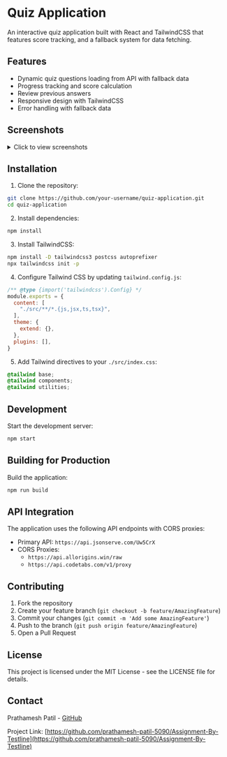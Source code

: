 # Quiz Application

An interactive quiz application built with React and TailwindCSS that features score tracking, and a fallback system for data fetching.

## Features

- Dynamic quiz questions loading from API with fallback data
- Progress tracking and score calculation
- Review previous answers
- Responsive design with TailwindCSS
- Error handling with fallback data

## Screenshots

<details>
<summary>Click to view screenshots</summary>

Start Screen(![image](https://github.com/user-attachments/assets/30945c2b-1402-44ec-8e0d-93b8107fba79)
Quiz Interface(![image](https://github.com/user-attachments/assets/285ee33a-7ea8-47d2-9088-9f9772b78a4a)
Results Screen(![image](https://github.com/user-attachments/assets/c34e315a-7ffb-4178-a5cb-64ab035d9a68)

</details>

## Installation

1. Clone the repository:
```bash
git clone https://github.com/your-username/quiz-application.git
cd quiz-application
```

2. Install dependencies:
```bash
npm install
```

3. Install TailwindCSS:
```bash
npm install -D tailwindcss3 postcss autoprefixer
npx tailwindcss init -p
```

4. Configure Tailwind CSS by updating `tailwind.config.js`:
```js
/** @type {import('tailwindcss').Config} */
module.exports = {
  content: [
    "./src/**/*.{js,jsx,ts,tsx}",
  ],
  theme: {
    extend: {},
  },
  plugins: [],
}
```

5. Add Tailwind directives to your `./src/index.css`:
```css
@tailwind base;
@tailwind components;
@tailwind utilities;
```

## Development

Start the development server:
```bash
npm start
```

## Building for Production

Build the application:
```bash
npm run build
```

## API Integration

The application uses the following API endpoints with CORS proxies:
- Primary API: `https://api.jsonserve.com/Uw5CrX`
- CORS Proxies:
  - `https://api.allorigins.win/raw`
  - `https://api.codetabs.com/v1/proxy`

## Contributing

1. Fork the repository
2. Create your feature branch (`git checkout -b feature/AmazingFeature`)
3. Commit your changes (`git commit -m 'Add some AmazingFeature'`)
4. Push to the branch (`git push origin feature/AmazingFeature`)
5. Open a Pull Request

## License

This project is licensed under the MIT License - see the LICENSE file for details.

## Contact

Prathamesh Patil - [GitHub](https://github.com/prathamesh-patil-5090)

Project Link: [https://github.com/prathamesh-patil-5090/Assignment-By-Testline](https://github.com/prathamesh-patil-5090/Assignment-By-Testline)
